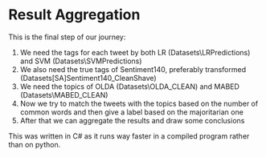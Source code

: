 # Result Aggregation
This is the final step of our journey:

 1. We need the tags for each tweet by both LR (Datasets\LRPredictions) and SVM  (Datasets\SVMPredictions)
 2. We also need the true tags of Sentiment140, preferably transformed (Datasets\[SA]Sentiment140_CleanShave)
 3. We need the topics of OLDA (Datasets\OLDA_CLEAN) and MABED (Datasets\MABED_CLEAN)
 4. Now we try to match the tweets with the topics based on the number of common words and then give a label based on the majoritarian one
 5. After that we can aggregate the results and draw some conclusions

This was written in C# as it runs way faster in a compiled program rather than on python.
